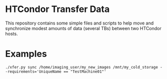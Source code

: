 
HTCondor Transfer Data
======================

This repository contains some simple files and scripts to help move and
synchronize modest amounts of data (several TBs) between two HTCondor hosts.

Examples
========

`./xfer.py sync /home/imaging_user/my_new_images /mnt/my_cold_storage --requirements='UniqueName == "TestMachine01"'`
